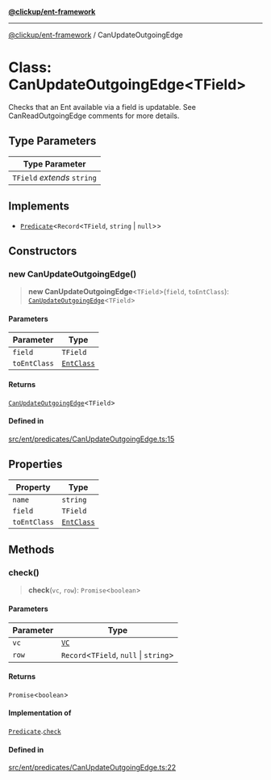 [**@clickup/ent-framework**](../README.md)

***

[@clickup/ent-framework](../globals.md) / CanUpdateOutgoingEdge

# Class: CanUpdateOutgoingEdge\<TField\>

Checks that an Ent available via a field is updatable. See
CanReadOutgoingEdge comments for more details.

## Type Parameters

| Type Parameter |
| ------ |
| `TField` *extends* `string` |

## Implements

- [`Predicate`](../interfaces/Predicate.md)\<`Record`\<`TField`, `string` \| `null`\>\>

## Constructors

### new CanUpdateOutgoingEdge()

> **new CanUpdateOutgoingEdge**\<`TField`\>(`field`, `toEntClass`): [`CanUpdateOutgoingEdge`](CanUpdateOutgoingEdge.md)\<`TField`\>

#### Parameters

| Parameter | Type |
| ------ | ------ |
| `field` | `TField` |
| `toEntClass` | [`EntClass`](../interfaces/EntClass.md) |

#### Returns

[`CanUpdateOutgoingEdge`](CanUpdateOutgoingEdge.md)\<`TField`\>

#### Defined in

[src/ent/predicates/CanUpdateOutgoingEdge.ts:15](https://github.com/clickup/ent-framework/blob/master/src/ent/predicates/CanUpdateOutgoingEdge.ts#L15)

## Properties

| Property | Type |
| ------ | ------ |
| `name` | `string` |
| `field` | `TField` |
| `toEntClass` | [`EntClass`](../interfaces/EntClass.md) |

## Methods

### check()

> **check**(`vc`, `row`): `Promise`\<`boolean`\>

#### Parameters

| Parameter | Type |
| ------ | ------ |
| `vc` | [`VC`](VC.md) |
| `row` | `Record`\<`TField`, `null` \| `string`\> |

#### Returns

`Promise`\<`boolean`\>

#### Implementation of

[`Predicate`](../interfaces/Predicate.md).[`check`](../interfaces/Predicate.md#check)

#### Defined in

[src/ent/predicates/CanUpdateOutgoingEdge.ts:22](https://github.com/clickup/ent-framework/blob/master/src/ent/predicates/CanUpdateOutgoingEdge.ts#L22)
